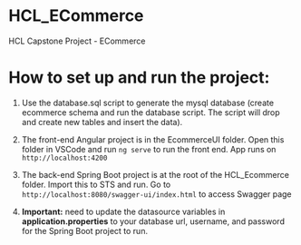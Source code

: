 # HCL_ECommerce
HCL Capstone Project - ECommerce

# How to set up and run the project:

1. Use the database.sql script to generate the mysql database (create ecommerce schema and run the database script. The script will drop and create new tables and insert the data).
   
2. The front-end Angular project is in the EcommerceUI folder. Open this folder in VSCode and run ```ng serve``` to run the front end. App runs on ```http://localhost:4200```
   
3. The back-end Spring Boot project is at the root of the HCL_Ecommerce folder. Import this to STS and run. Go to ```http://localhost:8080/swagger-ui/index.html``` to access Swagger page
   
4. **Important:** need to update the datasource variables in **application.properties** to your database url, username, and password for the Spring Boot project to run.
